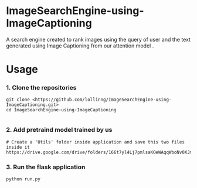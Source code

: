 # ImageSearchEngine-using-ImageCaptioning

A search engine created to rank images using the query of user and the text generated using Image Captioning from our attention model . 

# Usage

### 1. Clone the repositories

```
git clone <https://github.com/lollinng/ImageSearchEngine-using-ImageCaptioning.git>
cd ImageSearchEngine-using-ImageCaptioning


```

### 2. Add pretraind model trained by us

```
# Create a 'Utils' folder inside application and save this two files inside it
https://drive.google.com/drive/folders/166t7yl4Lj7pmlsaKOeWAqqWboNv0XJm3
```

### 3. Run the flask application

```
python run.py

```
